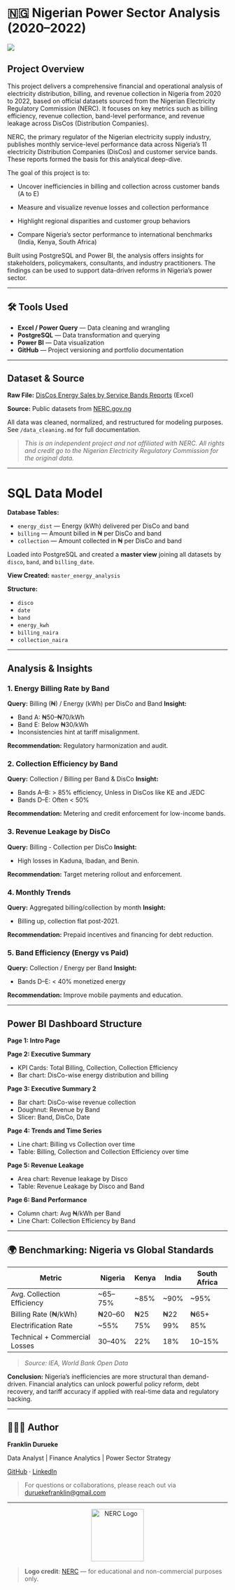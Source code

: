 # 🇳🇬 Nigerian Power Sector Analysis (2020–2022)
![](https://github.com/franklinanalytics/Energy-Consumption-and-Revenue-Analysis/blob/main/assets/page1.png)
## Project Overview

This project delivers a comprehensive financial and operational analysis of electricity distribution, billing, and revenue collection in Nigeria from 2020 to 2022, based on official datasets sourced from the Nigerian Electricity Regulatory Commission (NERC). It focuses on key metrics such as billing efficiency, revenue collection, band-level performance, and revenue leakage across DisCos (Distribution Companies).

NERC, the primary regulator of the Nigerian electricity supply industry, publishes monthly service-level performance data across Nigeria’s 11 electricity Distribution Companies (DisCos) and customer service bands. These reports formed the basis for this analytical deep-dive.

The goal of this project is to:

* Uncover inefficiencies in billing and collection across customer bands (A to E)

* Measure and visualize revenue losses and collection performance

* Highlight regional disparities and customer group behaviors

* Compare Nigeria’s sector performance to international benchmarks (India, Kenya, South Africa)

Built using PostgreSQL and Power BI, the analysis offers insights for stakeholders, policymakers, consultants, and industry practitioners. The findings can be used to support data-driven reforms in Nigeria’s power sector.

---

## 🛠️ Tools Used

* **Excel / Power Query** — Data cleaning and wrangling
* **PostgreSQL** — Data transformation and querying
* **Power BI** — Data visualization
* **GitHub** — Project versioning and portfolio documentation

---

## Dataset & Source

**Raw File:** [DisCos Energy Sales by Service Bands Reports](https://github.com/franklinanalytics/Energy-Consumption-and-Revenue-Analysis/blob/main/DisCos%20Energy%20Sales%20by%20Service%20Bands%20Reports_Nov.20-Sep.2022_30122022.xlsx) (Excel) 

**Source:** Public datasets from [NERC.gov.ng](NERC.gov.ng)

All data was cleaned, normalized, and restructured for modeling purposes. See `/data_cleaning.md` for full documentation.
> *This is an independent project and not affiliated with NERC. All rights and credit go to the Nigerian Electricity Regulatory Commission for the original data.*
---

# SQL Data Model

**Database Tables:**

* `energy_dist` — Energy (kWh) delivered per DisCo and band
* `billing` — Amount billed in ₦ per DisCo and band
* `collection` — Amount collected in ₦ per DisCo and band

Loaded into PostgreSQL and created a **master view** joining all datasets by `disco`, `band`, and `billing_date`.

**View Created:** `master_energy_analysis`

**Structure:**

* `disco`
* `date`
* `band`
* `energy_kwh`
* `billing_naira`
* `collection_naira`

---

## Analysis & Insights

### 1. Energy Billing Rate by Band

**Query:** Billing (₦) / Energy (kWh) per DisCo and Band
**Insight:**

* Band A: ₦50–₦70/kWh
* Band E: Below ₦30/kWh
* Inconsistencies hint at tariff misalignment.

**Recommendation:** Regulatory harmonization and audit.

### 2. Collection Efficiency by Band

**Query:** Collection / Billing per Band & DisCo
**Insight:**

* Bands A–B: > 85% efficiency, Unless in DisCos like KE and JEDC
* Bands D–E: Often < 50%

**Recommendation:** Metering and credit enforcement for low-income bands.

### 3. Revenue Leakage by DisCo

**Query:** Billing - Collection per DisCo
**Insight:**

* High losses in Kaduna, Ibadan, and Benin.

**Recommendation:** Target metering rollout and enforcement.

### 4. Monthly Trends

**Query:** Aggregated billing/collection by month
**Insight:**

* Billing up, collection flat post-2021.

**Recommendation:** Prepaid incentives and financing for debt reduction.

### 5. Band Efficiency (Energy vs Paid)

**Query:** Collection / Energy per Band
**Insight:**

* Bands D–E: < 40% monetized energy

**Recommendation:** Improve mobile payments and education.

---

## Power BI Dashboard Structure

**Page 1: Intro Page**

**Page 2: Executive Summary**

* KPI Cards: Total Billing, Collection, Collection Efficiency
* Bar chart: DisCo-wise energy distribution and billing 

**Page 3: Executive Summary 2**

* Bar chart: DisCo-wise revenue collection
* Doughnut: Revenue by Band
* Slicer: Band, DisCo, Date

**Page 4: Trends and Time Series**

* Line chart: Billing vs Collection over time
* Table: Billing, Collection and Collection Efficiency over time

**Page 5: Revenue Leakage**

* Area chart: Revenue leakage by Disco
* Table: Revenue Leakage by Disco and Band

**Page 6: Band Performance**
* Column chart: Avg ₦/kWh per Band
* Line Chart: Collection Efficiency by Band
---

## 🌍 Benchmarking: Nigeria vs Global Standards

| Metric                        | Nigeria  | Kenya | India | South Africa |
| ----------------------------- | -------- | ----- | ----- | ------------ |
| Avg. Collection Efficiency    | \~65–75% | \~85% | \~90% | \~95%        |
| Billing Rate (₦/kWh)          | ₦20–60   | ₦25   | ₦22   | ₦65+         |
| Electrification Rate          | \~55%    | 75%   | 99%   | 85%          |
| Technical + Commercial Losses | 30–40%   | 22%   | 18%   | 10–15%       |

> *Source: IEA, World Bank Open Data*

**Conclusion:** Nigeria’s inefficiencies are more structural than demand-driven. Financial analytics can unlock powerful policy reform, debt recovery, and tariff accuracy if applied with real-time data and regulatory backing.

---

## 👨🏽‍💼 Author

**Franklin Durueke**

Data Analyst | Finance Analytics | Power Sector Strategy

[GitHub](https://github.com/franklinanalytics) · [LinkedIn](https://linkedin.com/in/durueke-franklin)

> For questions or collaborations, please reach out via [duruekefranklin@gmail.com](mailto:duruekefranklin@gmail.com)

---
<p align="center">
  <img src="nerc-logo1.png" alt="NERC Logo" width="120"/>
</p>

> **Logo credit**: [NERC](NERC.gov.ng) — for educational and non-commercial purposes only.

